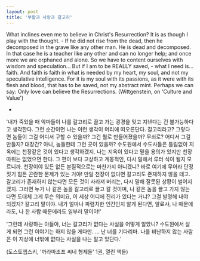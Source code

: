 ```yaml
---
layout: post
title: '부활과 사랑과 갈고리'
---
```


What inclines even me to believe in Christ's Resurrection? It is as though I play with the thought. - If he did not rise from the dead, then he decomposed in the grave like any other man. He is dead and decomposed. In that case he is a teacher like any other and can no longer help; and once more we are orphaned and alone. So we have to content ourselves with wisdom and speculation... But if I am to be REALLY saved, - what I need is... faith. And faith is faith in what is needed by my heart, my soul, and not my speculative intelligence. For it is my soul with its passions, as it were with its flesh and blood, that has to be saved, not my abstract mint. Perhaps we can say: Only love can believe the Resurrections. 
(Wittgenstein, on 'Culture and Value')

  -

'내가 죽었을 때 악마들이 나를 갈고리로 끌고 가는 광경을 잊고 지낸다는 건 불가능하다고 생각한다. 그런 순간이면 나는 이런 생각이 머리에 떠오른단다. 갈고리라고? 그렇다면 놈들이 그걸 어디서 구할 수 있을까? 그건 뭘로 만들어졌을까? 무쇠로? 어디서 그걸 만들지? 대장간? 아니, 놈들한테 그런 곳이 있을까? 수도원에서 수도사들은 틀림없이 지옥에는 천장같은 것이 있다고 생각하겠지. 나는 지옥이 있다고 믿을 용의가 있지만 천장 따위는 없었으면 한다. 그 편이 보다 고상하고 계몽적인, 다시 말해서 루터 식이 될지 모르니까. 천장이야 있든 없든 본질적으로는 마찬가지 아니겠니? 바로 여기에 무어라 단정짓기 힘든 곤란한 문제가 있는 거야! 만일 천장이 없다면 갈고리도 존재하지 않을 테고. 갈고리가 존재하지 않는다면 모든 것이 사라져 버리는, 다시 말해 잘못된 상황이 벌어지겠지. 그러면 누가 나 같은 놈을 갈고리로 끌고 갈 것이며, 나 같은 놈을 끌고 가지 않는다면 도대체 그게 무슨 의미요, 이 세상 어디에 진리가 있다는 거냐? 그걸 발명해 내야 되겠지? 갈고리 말이야. 내가 얼마나 파렴치한 인간인지 알게 된다면, 알료샤, 나 때문에라도, 나 한 사람 때문에라도 일부러 말이야!'

'그런데 사랑하는 아들아, 너는 갈고리가 없다는 사실을 어떻게 알았니? 수도원에서 살게 되면 그런 이야기는 하지 않을 게다만. ... 난 너를 기다리마. 나를 비난하지 않는 사람은 이 지상에 너밖에 없다는 사실을 나는 알고 있단다.'

(도스토옙스키, '까라마조프 씨네 형제들' 1권, 열린 책들)


